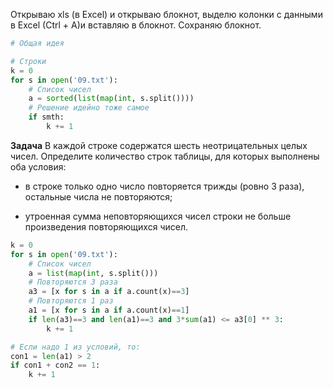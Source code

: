 Открываю xls (в Excel) и открываю блокнот, выделю колонки с данными в Excel  (Ctrl + A)и вставляю в блокнот. Сохраняю блокнот.
```python
# Общая идея

# Строки
k = 0
for s in open('09.txt'):
	# Список чисел
	a = sorted(list(map(int, s.split())))
	# Решение идейно тоже самое
	if smth:
		k += 1
```
**Задача**
В каждой строке содержатся шесть неотрицательных целых чисел. Определите количество строк таблицы, для которых выполнены оба условия: 
* в строке только одно число повторяется трижды (ровно 3 раза), остальные числа не повторяются;
- утроенная сумма неповторяющихся чисел строки не больше произведения повторяющихся чисел.
```python
k = 0
for s in open('09.txt'):
	# Список чисел
	a = list(map(int, s.split()))
	# Повторяются 3 раза
	a3 = [x for s in a if a.count(x)==3]
	# Повторяются 1 раз
	a1 = [x for s in a if a.count(x)==1]
	if len(a3)==3 and len(a1)==3 and 3*sum(a1) <= a3[0] ** 3:
		k += 1
```

```python
# Если надо 1 из условий, то:
con1 = len(a1) > 2
if con1 + con2 == 1:
	k += 1
```
